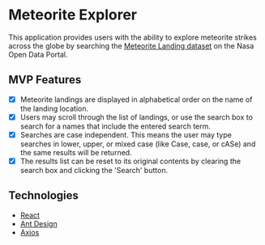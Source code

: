 # Meteorite Explorer

This application provides users with the ability to explore meteorite strikes across the globe by searching the [Meteorite Landing dataset](https://data.nasa.gov/Space-Science/Meteorite-Landings/gh4g-9sfh) on the Nasa Open Data Portal.

## MVP Features

* [x] Meteorite landings are displayed in alphabetical order on the name of the landing location.
* [x] Users may scroll through the list of landings, or use the search box to search for a names that include the entered search term.
* [x] Searches are case independent. This means the user may type searches in lower, upper, or mixed case (like Case, case, or cASe) and the same results will be returned.
* [x] The results list can be reset to its original contents by clearing the search box and clicking the 'Search' button.

## Technologies

* [React](https://reactjs.org/)
* [Ant Design](https://ant.design/)
* [Axios](https://github.com/axios/axios)
